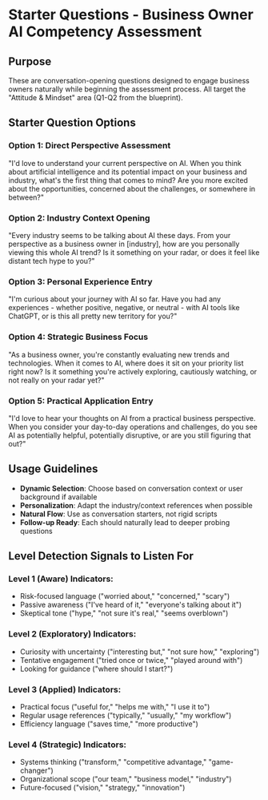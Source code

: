 # Starter Questions - Business Owner AI Competency Assessment

## Purpose
These are conversation-opening questions designed to engage business owners naturally while beginning the assessment process. All target the "Attitude & Mindset" area (Q1-Q2 from the blueprint).

## Starter Question Options

### Option 1: Direct Perspective Assessment
"I'd love to understand your current perspective on AI. When you think about artificial intelligence and its potential impact on your business and industry, what's the first thing that comes to mind? Are you more excited about the opportunities, concerned about the challenges, or somewhere in between?"

### Option 2: Industry Context Opening
"Every industry seems to be talking about AI these days. From your perspective as a business owner in [industry], how are you personally viewing this whole AI trend? Is it something on your radar, or does it feel like distant tech hype to you?"

### Option 3: Personal Experience Entry
"I'm curious about your journey with AI so far. Have you had any experiences - whether positive, negative, or neutral - with AI tools like ChatGPT, or is this all pretty new territory for you?"

### Option 4: Strategic Business Focus
"As a business owner, you're constantly evaluating new trends and technologies. When it comes to AI, where does it sit on your priority list right now? Is it something you're actively exploring, cautiously watching, or not really on your radar yet?"

### Option 5: Practical Application Entry
"I'd love to hear your thoughts on AI from a practical business perspective. When you consider your day-to-day operations and challenges, do you see AI as potentially helpful, potentially disruptive, or are you still figuring that out?"

## Usage Guidelines

- **Dynamic Selection**: Choose based on conversation context or user background if available
- **Personalization**: Adapt the industry/context references when possible
- **Natural Flow**: Use as conversation starters, not rigid scripts
- **Follow-up Ready**: Each should naturally lead to deeper probing questions

## Level Detection Signals to Listen For

### Level 1 (Aware) Indicators:
- Risk-focused language ("worried about," "concerned," "scary")
- Passive awareness ("I've heard of it," "everyone's talking about it")
- Skeptical tone ("hype," "not sure it's real," "seems overblown")

### Level 2 (Exploratory) Indicators:
- Curiosity with uncertainty ("interesting but," "not sure how," "exploring")
- Tentative engagement ("tried once or twice," "played around with")
- Looking for guidance ("where should I start?")

### Level 3 (Applied) Indicators:
- Practical focus ("useful for," "helps me with," "I use it to")
- Regular usage references ("typically," "usually," "my workflow")
- Efficiency language ("saves time," "more productive")

### Level 4 (Strategic) Indicators:
- Systems thinking ("transform," "competitive advantage," "game-changer")
- Organizational scope ("our team," "business model," "industry")
- Future-focused ("vision," "strategy," "innovation")